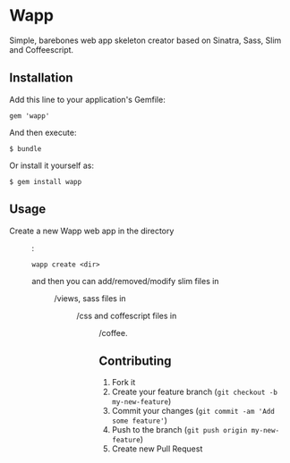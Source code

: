 # Wapp

Simple, barebones web app skeleton creator based on Sinatra, Sass, Slim and Coffeescript.

## Installation

Add this line to your application's Gemfile:

    gem 'wapp'

And then execute:

    $ bundle

Or install it yourself as:

    $ gem install wapp

## Usage

Create a new Wapp web app in the directory <dir>:

    wapp create <dir>

and then you can add/removed/modify slim files in <dir>/views, sass files in <dir>/css and coffescript files in <dir>/coffee.

## Contributing

1. Fork it
2. Create your feature branch (`git checkout -b my-new-feature`)
3. Commit your changes (`git commit -am 'Add some feature'`)
4. Push to the branch (`git push origin my-new-feature`)
5. Create new Pull Request

